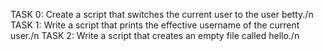 TASK 0: Create a script that switches the current user to the user betty./n
TASK 1: Write a script that prints the effective username of the current user./n
TASK 2: Write a script that creates an empty file called hello./n
